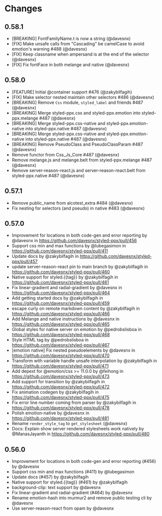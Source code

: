 # Changes

## 0.58.1
- [BREAKING] FontFamilyName.t is now a string (@davesnx)
- [FIX] Make unsafe calls from "Cascading" be camelCase to avoid emotion's warning #488 (@davesnx)
- [FIX] Keep classname when ampersand is at the end of the selector (@davesnx)
- [FIX] Fix fontFace in both melange and native (@davesnx)

## 0.58.0
- [FEATURE] Initial @container support #476 (@zakybilfagih)
- [FIX] Make selector nested maintain other selectors #486 (@davesnx)
- [BREAKING] Remove `Css` module, `styled_label` and friends #487 (@davesnx)
- [BREAKING] Merge styled-ppx.css and styled-ppx.emotion into styled-ppx.melange #487 (@davesnx)
- [BREAKING] Merge styled-ppx.css-native and styled-ppx.emotion-native into styled-ppx.native #487 (@davesnx)
- [BREAKING] Merge styled-ppx.css-native and styled-ppx.emotion-native into styled-ppx.native #487 (@davesnx)
- [BREAKING] Remove PseudoClass and PseudoClassParam #487 (@davesnx)
- Remove functor from Css_Js_Core #487 (@davesnx)
- Remove melange.js and melange.belt from styled-ppx.melange #487 (@davesnx)
- Remove server-reason-react.js and server-reason-react.belt from styled-ppx.native #487 (@davesnx)

## 0.57.1
- Remove public_name from alcotest_extra #484 (@davesnx)
- Fix nesting for selectors (and pseudo) in native #483 (@davesnx)

## 0.57.0

- Improvement for locations in both code-gen and error reporting by @davesnx in https://github.com/davesnx/styled-ppx/pull/456
- Support css min and max functions by @lubegasimon in https://github.com/davesnx/styled-ppx/pull/411
- Update docs by @zakybilfagih in https://github.com/davesnx/styled-ppx/pull/457
- update server-reason-react pin to main branch by @zakybilfagih in https://github.com/davesnx/styled-ppx/pull/460
- Native support for styled.{{tag}} by @zakybilfagih in https://github.com/davesnx/styled-ppx/pull/461
- Fix linear-gradient and radial-gradient  by @davesnx in https://github.com/davesnx/styled-ppx/pull/464
- Add getting started docs by @zakybilfagih in https://github.com/davesnx/styled-ppx/pull/459
- escape curly on remote markdown content by @zakybilfagih in https://github.com/davesnx/styled-ppx/pull/466
- Add Melange and native instructions by @davesnx in https://github.com/davesnx/styled-ppx/pull/465
- Global styles for native server on emotion by @pedrobslisboa in https://github.com/davesnx/styled-ppx/pull/468
- Style HTML tag by @pedrobslisboa in https://github.com/davesnx/styled-ppx/pull/467
- [emotion native] Fix nested pseudoelements by @davesnx in https://github.com/davesnx/styled-ppx/pull/470
- Transform with variable handle unsafe interpolation by @zakybilfagih in https://github.com/davesnx/styled-ppx/pull/471
- Add depext for @emotion/css >= 11.0.0 by @feihong in https://github.com/davesnx/styled-ppx/pull/473
- Add support for transition by @zakybilfagih in https://github.com/davesnx/styled-ppx/pull/472
- Fix animation codegen by @zakybilfagih in https://github.com/davesnx/styled-ppx/pull/475
- Fix error line number coming from parser by @zakybilfagih in https://github.com/davesnx/styled-ppx/pull/478
- Polish emotion-native by @davesnx in https://github.com/davesnx/styled-ppx/pull/481
- Rename `render_style_tag` to `get_stylesheet` (@davesnx)
- Docs: Explain show server rendered stylesheets work natively by @ManasJayanth in https://github.com/davesnx/styled-ppx/pull/480

## 0.56.0

- Improvement for locations in both code-gen and error reporting (#456) by @davesnx
- Support css min and max functions (#411) by @lubegasimon
- Update docs (#457) by @zakybilfagih
- Native support for styled.{{tag}} (#461) by @zakybilfagih
- background-clip: text support by @davesnx
- Fix linear-gradient and radial-gradient (#464) by @davesnx
- Rename emotion-hash into murmur2 and remove public testing cli by @davesnx
- Use server-reason-react from opam by @davesnx
